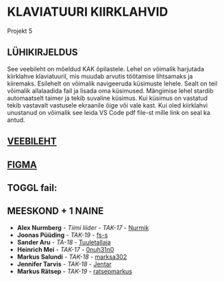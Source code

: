 
# KLAVIATUURI KIIRKLAHVID

Projekt 5

## LÜHIKIRJELDUS

See veebileht on mõeldud KAK õpilastele. Lehel on võimalik harjutada kiirklahve klaviatuuril, mis muudab arvutis töötamise lihtsamaks ja kiiremaks.
Esilehelt on võimalik navigeeruda küsimuste lehele. Sealt on teil võimalik allalaadida fail ja lisada oma küsimused.
Mängimise lehel stardib automaatselt taimer ja tekib suvaline küsimus. Kui küsimus on vastatud tekib vastavalt vastusele ekraanile õige või vale kast. Kui oled kiirklahvi unustanud on võimalik see leida VS Code pdf file-st mille link on seal ka antud.

## [VEEBILEHT](https://keyboard5.ta18aru.itmajakas.ee/)

## [FIGMA](https://www.figma.com/file/GwRjUwZdDXRDnHTjUncfyz/Untitled?node-id=0%3A1)

## TOGGL fail: 


## MEESKOND + 1 NAINE

* **Alex Nurmberg** - *Tiimi liider - TAK-17* - [Nurmik](https://github.com/Nurmik)
* **Joonas Püüding** - *TAK-19* - [fs-s](https://github.com/fs-s)
* **Sander Aru** - *TA-18* - [Tuuletallaja](https://github.com/Tuuletallaja)
* **Heinrich Mei** - *TAK-17* - [0nuh31n0](https://github.com/0nuh31n0)
* **Markus Salundi** - *TAK-18* - [marksa302](https://github.com/marksa302)
* **Jennifer Tarvis** - *TAK-18* - [Jentar](https://github.com/Jentar)
* **Markus Rätsep** - *TAK-19* - [ratsepmarkus](https://github.com/ratsepmarkus)


